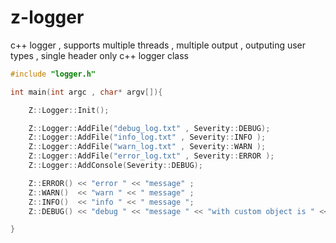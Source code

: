 # z-logger
c++ logger , supports multiple threads ,  multiple output , outputing user types , single header only c++ logger class  

```cpp
#include "logger.h"

int main(int argc , char* argv[]){

	Z::Logger::Init();

	Z::Logger::AddFile("debug_log.txt" , Severity::DEBUG);
	Z::Logger::AddFile("info_log.txt" , Severity::INFO );
	Z::Logger::AddFile("warn_log.txt" , Severity::WARN );
	Z::Logger::AddFile("error_log.txt" , Severity::ERROR );
	Z::Logger::AddConsole(Severity::DEBUG);

	Z::ERROR() << "error " << "message" ; 
	Z::WARN()  << "warn " << " message" ;
	Z::INFO()  << "info " << " message ";
	Z::DEBUG() << "debug " << "message " << "with custom object is " << p ;

}
```
